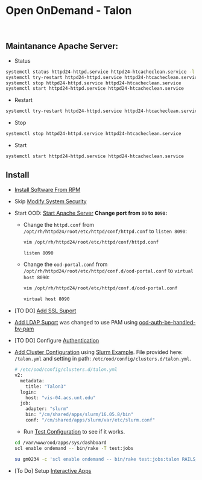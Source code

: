 # Open OnDemand - Talon

</br>

## Maintanance Apache Server:
* Status
 ```bash
 systemctl status httpd24-httpd.service httpd24-htcacheclean.service -l
 systemctl try-restart httpd24-httpd.service httpd24-htcacheclean.service
 systemctl stop httpd24-httpd.service httpd24-htcacheclean.service
 systemctl start httpd24-httpd.service httpd24-htcacheclean.service
 ```
* Restart
 ```bash
 systemctl try-restart httpd24-httpd.service httpd24-htcacheclean.service
 ```
* Stop
 ```bash
 systemctl stop httpd24-httpd.service httpd24-htcacheclean.service
 ``` 
* Start
 ```bash
 systemctl start httpd24-httpd.service httpd24-htcacheclean.service
 ```

## Install
* [Install Software From RPM](https://osc.github.io/ood-documentation/master/installation/install-software.html#install-software-from-rpm)
* Skip [Modify System Security](https://osc.github.io/ood-documentation/master/installation/modify-system-security.html#modify-system-security)
* Start OOD: [Start Apache Server](https://osc.github.io/ood-documentation/master/installation/start-apache.html#start-apache)
  **Change port from `80` to `8090`:**
  * Change the `httpd.conf` from `/opt/rh/httpd24/root/etc/httpd/conf/httpd.conf` to `listen 8090`:
    ```bash
    vim /opt/rh/httpd24/root/etc/httpd/conf/httpd.conf

    listen 8090
    ```
  * Change the `ood-portal.conf` from `/opt/rh/httpd24/root/etc/httpd/conf.d/ood-portal.conf` to `virtual host 8090`:
    ```bash
    vim /opt/rh/httpd24/root/etc/httpd/conf.d/ood-portal.conf

    virtual host 8090
    ```
    
* [TO DO] [Add SSL Suport](https://osc.github.io/ood-documentation/master/installation/add-ssl.html#add-ssl-support)
* [Add LDAP Suport](https://osc.github.io/ood-documentation/master/installation/add-ldap.html#add-ldap-support) was changed to use PAM using [ood-auth-be-handled-by-pam](https://discourse.osc.edu/t/can-ood-auth-be-handled-by-pam/81)
* [TO DO] Configure [Authentication](https://osc.github.io/ood-documentation/master/authentication.html#authentication)
* [Add Cluster Configuration](https://osc.github.io/ood-documentation/master/installation/add-cluster-config.html#add-cluster-configuration-files) using [Slurm Example](https://osc.github.io/ood-documentation/master/installation/resource-manager/slurm.html#configure-slurm). File provided here: `/talon.yml` and setting in path: `/etc/ood/config/clusters.d/talon.yml`.
  ```bash
  # /etc/ood/config/clusters.d/talon.yml
  v2:
    metadata:
      title: "Talon3"
    login:
      host: "vis-04.acs.unt.edu"
    job:
      adapter: "slurm"
      bin: "/cm/shared/apps/slurm/16.05.8/bin"
      conf: "/cm/shared/apps/slurm/var/etc/slurm.conf"
  ```
  * Run [Test Configuration](https://osc.github.io/ood-documentation/master/installation/resource-manager/test.html#test-configuration) to see if it works.
  ```bash
  cd /var/www/ood/apps/sys/dashboard
  scl enable ondemand -- bin/rake -T test:jobs
  
  su gm0234 -c 'scl enable ondemand -- bin/rake test:jobs:talon RAILS_ENV=production'
  ```
  
* [To Do] Setup [Interactive Apps](https://osc.github.io/ood-documentation/master/app-development/interactive/setup.html#setup-interactive-apps)

  
